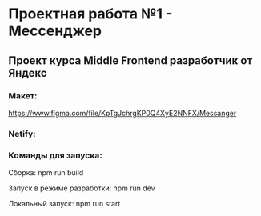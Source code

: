 # Проектная работа №1 - Мессенджер
## Проект курса Middle Frontend разработчик от Яндекс
### Макет:
https://www.figma.com/file/KpTgJchrgKP0Q4XyE2NNFX/Messanger

### Netify: 


### Команды для запуска:

Сборка: npm run build

Запуск в режиме разработки: npm run dev

Локальный запуск: npm run start
